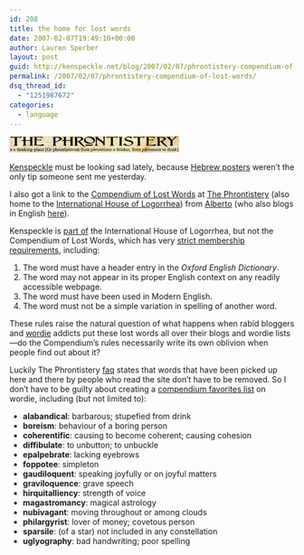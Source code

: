 ```yaml
---
id: 208
title: the home for lost words
date: 2007-02-07T19:49:10+00:00
author: Lauren Sperber
layout: post
guid: http://kenspeckle.net/blog/2007/02/07/phrontistery-compendium-of-lost-words/
permalink: /2007/02/07/phrontistery-compendium-of-lost-words/
dsq_thread_id:
  - "1251987672"
categories:
  - language
---
```

<img src="/images/2007/02/the-phrontistery.jpg" alt="the phrontistery logo" class="rightpic" />

[Kenspeckle](http://kenspeckle.net) must be looking sad lately, because [Hebrew posters](http://kenspeckle.net/blog/2007/02/06/hebrew-posters-zionist-debate/) weren&#8217;t the only tip someone sent me yesterday.

I also got a link to the [Compendium of Lost Words](http://phrontistery.info/clw.html) at [The Phrontistery](http://phrontistery.info/) (also home to the [International House of Logorrhea](http://phrontistery.info/ihlstart.html)) from [Alberto](http://albertocalvo.blogspot.com/) (who also blogs in English [here](http://insidealbion.blogspot.com/)).

Kenspeckle is [part of](http://phrontistery.info/k.html) the International House of Logorrhea, but not the Compendium of Lost Words, which has very [strict membership requirements](http://phrontistery.info/clwdef.html), including:

1. The word must have a header entry in the _Oxford English Dictionary_.
2. The word may not appear in its proper English context on any readily accessible webpage.
3. The word must have been used in Modern English.
4. The word must not be a simple variation in spelling of another word.

These rules raise the natural question of what happens when rabid bloggers and [wordie](http://wordie.org) addicts put these lost words all over their blogs and wordie lists&mdash;do the Compendium&#8217;s rules necessarily write its own oblivion when people find out about it?

Luckily The Phrontistery [faq](http://phrontistery.info/clwfaq.html) states that words that have been picked up here and there by people who read the site don&#8217;t have to be removed. So I don&#8217;t have to be guilty about creating a [compendium favorites list](http://wordie.org/people/kenspeckle?wl=6029) on wordie, including (but not limited to):

  * **alabandical**: barbarous; stupefied from drink
  * **boreism**: behaviour of a boring person
  * **coherentific**: causing to become coherent; causing cohesion
  * **diffibulate**: to unbutton; to unbuckle
  * **epalpebrate**: lacking eyebrows
  * **foppotee**: simpleton
  * **gaudiloquent**: speaking joyfully or on joyful matters
  * **graviloquence**: grave speech
  * **hirquitalliency**: strength of voice
  * **magastromancy**: magical astrology
  * **nubivagant**: moving throughout or among clouds
  * **philargyrist**: lover of money; covetous person
  * **sparsile**: (of a star) not included in any constellation
  * **uglyography**: bad handwriting; poor spelling